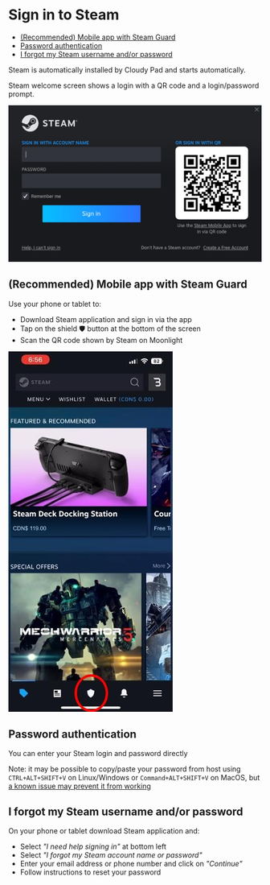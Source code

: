 # Sign in to Steam

- [(Recommended) Mobile app with Steam Guard](#recommended-mobile-app-with-steam-guard)
- [Password authentication](#password-authentication)
- [I forgot my Steam username and/or password](#i-forgot-my-steam-username-andor-password)

Steam is automatically installed by Cloudy Pad and starts automatically.

Steam welcome screen shows a login with a QR code and a login/password prompt. 

![](../assets/steam-login.png)

## (Recommended) Mobile app with Steam Guard

Use your phone or tablet to:
- Download Steam application and sign in via the app
- Tap on the shield 🛡️ button at the bottom of the screen
- Scan the QR code shown by Steam on Moonlight

![](../assets/steam-app.jpg)

## Password authentication

You can enter your Steam login and password directly

Note: it may be possible to copy/paste your password from host using `CTRL+ALT+SHIFT+V` on Linux/Windows or `Command+ALT+SHIFT+V` on MacOS, but [a known issue may prevent it from working](https://github.com/moonlight-stream/moonlight-qt/issues/1553)

## I forgot my Steam username and/or password

On your phone or tablet download Steam application and:
 
- Select _"I need help signing in"_ at bottom left
- Select _"I forgot my Steam account name or password"_
- Enter your email address or phone number and click on _"Continue"_
- Follow instructions to reset your password
